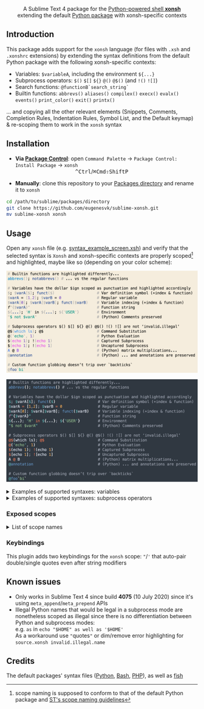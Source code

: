 <p align="center">
A Sublime Text 4 package for the <a href="https://xon.sh">Python-powered shell <b>xonsh</b></a>
<br/>
extending the default <a href="https://github.com/sublimehq/Packages/tree/master/Python">Python package</a> with xonsh-specific contexts
</p>


## Introduction

This package adds support for the `xonsh` language (for files with `.xsh` and `.xonshrc` extensions) by extending the syntax definitions from the default Python package with the following xonsh-specific contexts:

- Variables: `$variableA`, including the environment `${...}`
- Subprocess operators: `$()` `$[]` `${}` `@()` `@$()` (and `!()` `![]`)
- Search functions: `` @functionB`search_string` ``
- Builtin functions: `abbrevs()` `aliases()` `compilex()` `execx()` `evalx()` `events()` `print_color()` `exit()` `printx()`

... and copying all the other relevant elements (Snippets, Comments, Completion Rules, Indentation Rules, Symbol List, and the Default keymap) & re-scoping them to work in the `xonsh` syntax

## Installation

- __Via [Package Control](https://packagecontrol.io)__: open `Command Palette` → `Package Control: Install Package` → `xonsh`<br>
                                          <kbd>^Ctrl</kbd>/<kbd>⌘Cmd</kbd><kbd>⇧Shift</kbd><kbd>P</kbd>

- __Manually__: clone this repository to your [Packages directory](https://www.sublimetext.com/docs/packages.html) and rename it to `xonsh`
```sh
cd /path/to/sublime/packages/directory
git clone https://github.com/eugenesvk/sublime-xonsh.git
mv sublime-xonsh xonsh
```

## Usage

Open any `xonsh` file (e.g. [syntax_example_screen.xsh](./test/syntax_example_screen.xsh)) and verify that the selected syntax is `Xonsh` and xonsh-specific contexts are properly scoped[^1] and highlighted, maybe like so (depending on your color scheme):

![xonsh syntax screenshot solarized](./doc/syntax_example_screen_solar.png?raw=true "Custom solarized scheme")

![xonsh syntax screenshot default](./doc/syntax_example_screen_def.png?raw=true "Default color scheme")

[^1]: scope naming is supposed to conform to that of the default Python package and [ST's scope naming guidelines](https://www.sublimetext.com/docs/scope_naming.html)

<details>
<summary>Examples of supported syntaxes: variables</summary>

  | Example        	| Description
  | :--------------	| :----------
  | `$`            	| Match a single variable definition symbol to help with completions
  | `$varA=[1,2]`  	| Regular variable
  | `$varA[0]`     	| Variable indexing
  | `$varA[$varB]` 	| Variable inside an index
  | `funct($varB)` 	| Variable inside a function
  | `f"{$varA}"`   	| Variable inside a function string
  | `${...}`       	| The environment itself

</details>

<details>
<summary>Examples of supported syntaxes: subprocess operators</summary>

| Example        	| Description
| :--------------	| :----------
| `@$(which ls)` 	| Command Substitution
| `@('echo', 1)` 	| Python Evaluation
| `$(echo 1)`    	| Captured Subprocess
| `!(echo 1)`    	| ...
| `$[echo 1]`    	| Uncaptured Subprocess
| `![echo 1]`    	| ...

</details>


### Exposed scopes
<details>
<summary>List of scope names</summary>

  | xonsh construct      	| Scope name
  | :------------        	| :----------
  | Variable             	| `meta.variable.xonsh` <br> `variable.other.xonsh` `variable.other.env.xonsh` `variable.other.env.ellipsis.xonsh` <br> `punctuation.definition.variable.xonsh` 
  | Command Substitution 	| `meta.interpolation.command.xonsh` `meta.parens.interpolation.command` <br> `keyword.operator.subprocess.pyeval.xonsh` `keyword.operator.subprocess.xonsh` <br> `punctuation.section.parens.` `begin`/`end` `.xonsh`
  | Python Evaluation    	| `meta.interpolation.command.xonsh` `meta.parens.interpolation.command` <br> `keyword.operator.subprocess.pyeval.xonsh` <br> `punctuation.section.parens.` `begin`/`end` `.xonsh`
  | Captured Subprocess  	| `meta.interpolation.command.xonsh` `meta.parens.interpolation.command` <br> `keyword.operator.subprocess.captured.xonsh` <br> `punctuation.section.parens.` `begin`/`end` `.xonsh`
  | Uncaptured Subprocess	| `meta.interpolation.command.xonsh` `meta.brackets.interpolation.command` <br> `keyword.operator.subprocess.uncaptured.xonsh` <br> `punctuation.section.brackets.` `begin`/`end` `.xonsh`
  | Search Function      	| `meta.function-call.xonsh` `meta.function-call.arguments.xonsh` `meta.string.xonsh` <br> `string.quoted.backtick.xonsh` <br> `punctuation.definition.annotation.xonsh` `punctuation.section.string.` `begin`/`end` `.xonsh` `punctuation.section.arguments.` `begin`/`end` `.xonsh`

</details>

### Keybindings

This plugin adds two keybindings for the `xonsh` scope: `"`/`'` that auto-pair double/single quotes even after string modifiers

## Known issues

- Only works in Sublime Text 4 since build __4075__ (10 July 2020) since it's using `meta_append`/`meta_prepend` APIs
- Illegal Python names that would be legal in a subprocess mode are nonetheless scoped as illegal since there is no differentiation between Python and subprocess modes:<br>
  e.g. `as` in `echo "$HOME" as well as '$HOME'`<br>
  As a workaround use `"`quotes`"` or dim/remove error highlighting for `source.xonsh invalid.illegal.name`

## Credits

The default packages' syntax files ([Python](https://github.com/sublimehq/Packages/blob/master/Python/Python.sublime-syntax), [Bash](https://github.com/sublimehq/Packages/blob/master/ShellScript/Bash.sublime-syntax), [PHP](https://github.com/sublimehq/Packages/blob/master/PHP/PHP.sublime-syntax)), as well as [fish](https://github.com/Phidica/sublime-fish/blob/master/fish.sublime-syntax) 
